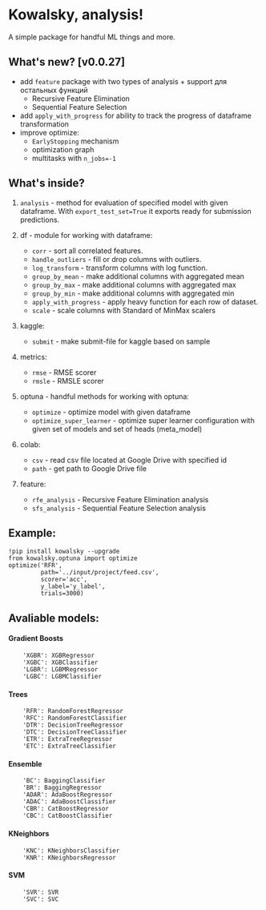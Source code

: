 # Kowalsky, analysis!

A simple package for handful ML things and more.

## What's new? [v0.0.27]
* add ```feature``` package with two types of analysis + support для остальных функций
   * Recursive Feature Elimination
   * Sequential Feature Selection
* add ```apply_with_progress``` for ability to track the progress of dataframe transformation
* improve optimize:
   * ```EarlyStopping``` mechanism
   * optimization graph
   * multitasks with ```n_jobs=-1```

## What's inside?

1. ```analysis``` - method for evaluation of specified model with
   given dataframe. With ```export_test_set=True``` it exports
   ready for submission predictions.
   
2. df - module for working with dataframe:
    * ```corr``` - sort all correlated features.
    * ```handle_outliers``` - fill or drop columns with outliers.
    * ```log_transform``` - transform columns with log function.
    * ```group_by_mean``` - make additional columns with aggregated mean
    * ```group_by_max``` - make additional columns with aggregated max
    * ```group_by_min``` - make additional columns with aggregated min
    * ```apply_with_progress``` - apply heavy function for each row of dataset.
    * ```scale``` - scale columns with Standard of MinMax scalers
    
3. kaggle:
    * ```submit``` - make submit-file for kaggle based on sample
    
4. metrics:
    *  ```rmse``` - RMSE scorer
    *  ```rmsle``` - RMSLE scorer
    
5. optuna - handful methods for working with optuna:
    * ```optimize``` - optimize model with given dataframe
    * ```optimize_super_learner``` - optimize super learner configuration
   with given set of models and set of heads (meta_model)
      
6. colab:
    *  ```csv``` - read csv file located at Google Drive with
       specified id
    *  ```path``` - get path to Google Drive file

7. feature:
   *  ```rfe_analysis``` - Recursive Feature Elimination analysis
   *  ```sfs_analysis``` - Sequential Feature Selection analysis
   
## Example:
```
!pip install kowalsky --upgrade
from kowalsky.optuna import optimize
optimize('RFR',
         path='../input/project/feed.csv',
         scorer='acc',
         y_label='y_label',
         trials=3000)
```

## Avaliable models:
#### Gradient Boosts
```
    'XGBR': XGBRegressor
    'XGBC': XGBClassifier
    'LGBR': LGBMRegressor
    'LGBC': LGBMClassifier
```

#### Trees
```
    'RFR': RandomForestRegressor
    'RFC': RandomForestClassifier
    'DTR': DecisionTreeRegressor
    'DTC': DecisionTreeClassifier
    'ETR': ExtraTreeRegressor
    'ETC': ExtraTreeClassifier
```

#### Ensemble
```
    'BC': BaggingClassifier
    'BR': BaggingRegressor
    'ADAR': AdaBoostRegressor
    'ADAC': AdaBoostClassifier
    'CBR': CatBoostRegressor
    'CBC': CatBoostClassifier
```

#### KNeighbors
```
    'KNC': KNeighborsClassifier
    'KNR': KNeighborsRegressor
```

#### SVM
```
    'SVR': SVR
    'SVC': SVC
```
